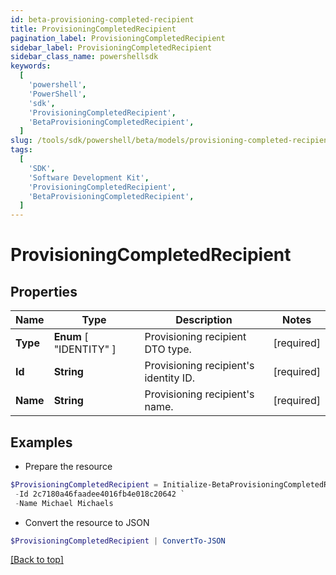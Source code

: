 ```yaml
---
id: beta-provisioning-completed-recipient
title: ProvisioningCompletedRecipient
pagination_label: ProvisioningCompletedRecipient
sidebar_label: ProvisioningCompletedRecipient
sidebar_class_name: powershellsdk
keywords:
  [
    'powershell',
    'PowerShell',
    'sdk',
    'ProvisioningCompletedRecipient',
    'BetaProvisioningCompletedRecipient',
  ]
slug: /tools/sdk/powershell/beta/models/provisioning-completed-recipient
tags:
  [
    'SDK',
    'Software Development Kit',
    'ProvisioningCompletedRecipient',
    'BetaProvisioningCompletedRecipient',
  ]
---
```


# ProvisioningCompletedRecipient

## Properties

| Name | Type | Description | Notes |
| --- | --- | --- | --- |
| **Type** | **Enum** [ "IDENTITY" ] | Provisioning recipient DTO type. | [required] |
| **Id** | **String** | Provisioning recipient's identity ID. | [required] |
| **Name** | **String** | Provisioning recipient's name. | [required] |

## Examples

- Prepare the resource

```powershell
$ProvisioningCompletedRecipient = Initialize-BetaProvisioningCompletedRecipient  -Type IDENTITY `
 -Id 2c7180a46faadee4016fb4e018c20642 `
 -Name Michael Michaels
```

- Convert the resource to JSON

```powershell
$ProvisioningCompletedRecipient | ConvertTo-JSON
```

[[Back to top]](#)
